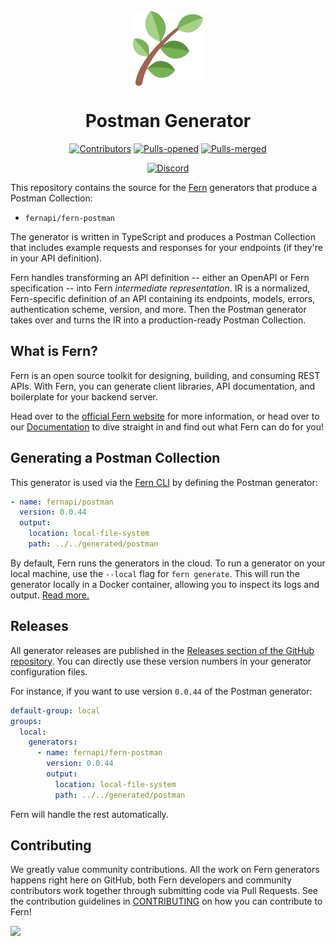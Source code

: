 <br/>
<div align="center">
  <a href="https://www.buildwithfern.com/?utm_source=github&utm_medium=readme&utm_campaign=fern-postman&utm_content=logo">
    <img src="fern.png" height="120" align="center" alt="header" />
  </a>
  
  <br/>

# Postman Generator

[![Contributors](https://img.shields.io/github/contributors/fern-api/fern-postman.svg)](https://GitHub.com/dotnet/docs/graphs/contributors/)
[![Pulls-opened](https://img.shields.io/github/issues-pr/fern-api/fern-postman.svg)](https://GitHub.com/dotnet/docs/pulls?q=is%3Aissue+is%3Aopened)
[![Pulls-merged](https://img.shields.io/github/issues-search/fern-api/fern-postman?label=merged%20pull%20requests&query=is%3Apr%20is%3Aclosed%20is%3Amerged&color=darkviolet)](https://github.com/dotnet/docs/pulls?q=is%3Apr+is%3Aclosed+is%3Amerged)

[![Discord](https://img.shields.io/badge/Join%20Our%20Community-black?logo=discord)](https://discord.com/invite/JkkXumPzcG)

</div>

This repository contains the source for the [Fern](https://buildwithfern.com) generators that produce a Postman Collection:

- `fernapi/fern-postman`

The generator is written in TypeScript and produces a Postman Collection that includes example requests and responses for your endpoints (if they're in your API definition).

Fern handles transforming an API definition -- either an OpenAPI or Fern specification -- into Fern _intermediate representation_. IR is a normalized, Fern-specific definition of an API containing its endpoints, models, errors, authentication scheme, version, and more. Then the Postman generator takes over and turns the IR into a production-ready Postman Collection.

## What is Fern?

Fern is an open source toolkit for designing, building, and consuming REST APIs. With Fern, you can generate client libraries, API documentation, and boilerplate for your backend server.

Head over to the [official Fern website](https://www.buildwithfern.com/?utm_source=github&utm_medium=readme&utm_campaign=fern-postman&utm_content=homepage) for more information, or head over to our [Documentation](https://www.buildwithfern.com/docs/intro?utm_source=github&utm_medium=readme&utm_campaign=fern-postman&utm_content=documentation) to dive straight in and find out what Fern can do for you!

## Generating a Postman Collection

This generator is used via the [Fern CLI](https://github.com/fern-api/fern) by defining the Postman generator:

```yml
- name: fernapi/postman
  version: 0.0.44
  output:
    location: local-file-system
    path: ../../generated/postman
```

By default, Fern runs the generators in the cloud. To run a generator on your local machine, use the `--local` flag for `fern generate`. This will run the generator locally in a Docker container, allowing you to inspect its logs and output. [Read more.](https://buildwithfern.com/docs/compiler/cli-reference#running-locally)

## Releases

All generator releases are published in the [Releases section of the GitHub repository](https://github.com/fern-api/fern-postman/releases). You can directly use these version numbers in your generator configuration files.

For instance, if you want to use version `0.0.44` of the Postman generator:

```yaml
default-group: local
groups:
  local:
    generators:
      - name: fernapi/fern-postman
        version: 0.0.44
        output:
          location: local-file-system
          path: ../../generated/postman
```

Fern will handle the rest automatically.

## Contributing

We greatly value community contributions. All the work on Fern generators happens right here on GitHub, both Fern developers and community contributors work together through submitting code via Pull Requests. See the contribution guidelines in [CONTRIBUTING](./CONTRIBUTING.md) on how you can contribute to Fern!

<a href="https://github.com/fern-api/fern-postman/graphs/contributors">
  <img src="https://contrib.rocks/image?repo=fern-api/fern-postman" />
</a>
